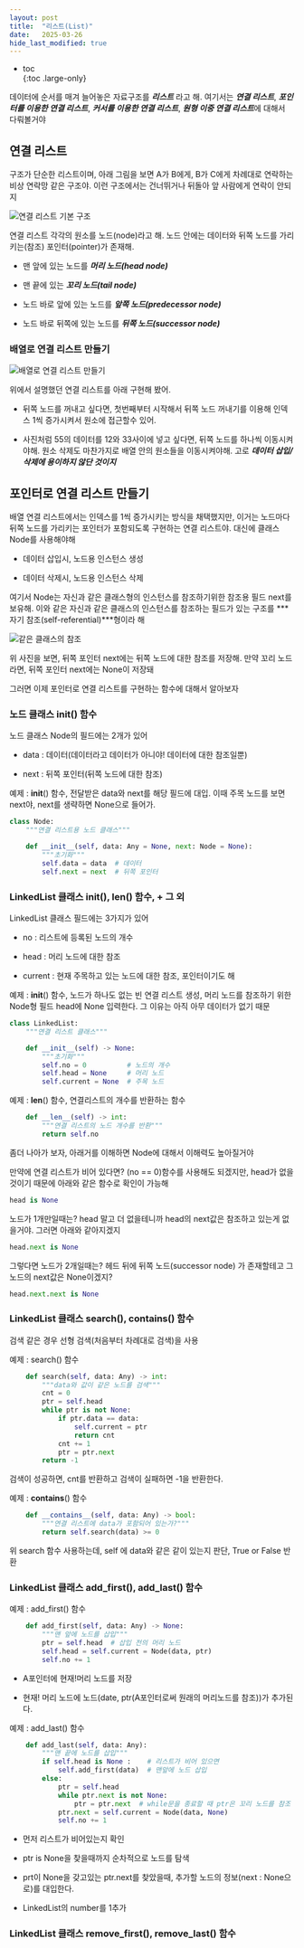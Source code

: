 ```yaml
---
layout: post
title:  "리스트(List)"
date:   2025-03-26
hide_last_modified: true
---
```


* toc  
{:toc .large-only}

데이터에 순서를 매겨 늘어놓은 자료구조를 ***리스트*** 라고 해. 여기서는 ***연결 리스트***, ***포인터를 이용한 연결 리스트***, ***커서를 이용한 연결 리스트***, ***원형 이중 연결 리스트***에 대해서 다뤄볼거야

## 연결 리스트

구조가 단순한 리스트이며, 아래 그림을 보면 A가 B에게, B가 C에게 차례대로 연락하는 비상 연락망 같은 구조야. 이런 구조에서는 건너뛰거나 뒤돌아 앞 사람에게 연락이 안되지

![연결 리스트 기본 구조](/assets/img/blog/computerscience/연결%20리스트의%20기본%20구조.png)

연결 리스트 각각의 원소를 노드(node)라고 해. 노드 안에는 데이터와 뒤쪽 노드를 가리키는(참조) 포인터(pointer)가 존재해.

- 맨 앞에 있는 노드를 ***머리 노드(head node)***

- 맨 끝에 있는 ***꼬리 노드(tail node)***

- 노드 바로 앞에 있는 노드를 ***앞쪽 노드(predecessor node)***

- 노드 바로 뒤쪽에 있는 노드를 ***뒤쪽 노드(successor node)***

### 배열로 연결 리스트 만들기

![배열로 연결 리스트 만들기](/assets/img/blog/computerscience/배열로연결리스트만들기.png)

위에서 설명했던 연결 리스트를 아래 구현해 봤어. 

- 뒤쪽 노드를 꺼내고 싶다면, 첫번째부터 시작해서 뒤쪽 노드 꺼내기를 이용해 인덱스 1씩 증가시켜서 원소에 접근할수 있어.

- 사진처럼 55의 데이터를 12와 33사이에 넣고 싶다면, 뒤쪽 노드를 하나씩 이동시켜야해. 원소 삭제도 마찬가지로 배열 안의 원소들을 이동시켜야해. 고로 ***데이터 삽입/삭제에 용이하지 않단 것이지***


## 포인터로 연결 리스트 만들기

배열 연결 리스트에서는 인덱스를 1씩 증가시키는 방식을 채택했지만, 이거는 노드마다 뒤쪽 노드를 가리키는 포인터가 포함되도록 구현하는 연결 리스트야. 대신에 클래스 Node를 사용해야해

- 데이터 삽입시, 노드용 인스턴스 생성

- 데이터 삭제시, 노드용 인스턴스 삭제

여기서 Node는 자신과 같은 클래스형의 인스턴스를 참조하기위한 참조용 필드 next를 보유해. 이와 같은 자신과 같은 클래스의 인스턴스를 참조하는 필드가 있는 구조를 ***자기 참조(self-referential)***형이라 해

![같은 클래스의 참조](/assets/img/blog/computerscience/같은클래스의참조.png)

위 사진을 보면, 뒤쪽 포인터 next에는 뒤쪽 노드에 대한 참조를 저장해. 만약 꼬리 노드라면, 뒤쪽 포인터 next에는 None이 저장돼

그러면 이제 포인터로 연결 리스트를 구현하는 함수에 대해서 알아보자

### 노드 클래스 __init__() 함수

노드 클래스 Node의 필드에는 2개가 있어

- data : 데이터(데이터라고 데이터가 아니야! 데이터에 대한 참조일뿐)

- next : 뒤쪽 포인터(뒤쪽 노드에 대한 참조)

예제 : __init__() 함수, 전달받은 data와 next를 해당 필드에 대입. 이때 주목 노드를 보면 next야, next를 생략하면 None으로 들어가.
~~~python
class Node:
    """연결 리스트용 노드 클래스"""

    def __init__(self, data: Any = None, next: Node = None):
        """초기화"""
        self.data = data  # 데이터
        self.next = next  # 뒤쪽 포인터
~~~

### LinkedList 클래스 __init__(), __len__() 함수, + 그 외

LinkedList 클래스 필드에는 3가지가 있어

- no : 리스트에 등록된 노드의 개수

- head : 머리 노드에 대한 참조

- current : 현재 주목하고 있는 노드에 대한 참조, 포인터이기도 해

예제 : __init__() 함수, 노드가 하나도 없는 빈 연결 리스트 생성, 머리 노드를 참조하기 위한 Node형 필드 head에 None 입력한다. 그 이유는 아직 아무 데이터가 없기 때문
~~~python
class LinkedList:
    """연결 리스트 클래스"""

    def __init__(self) -> None:
        """초기화"""
        self.no = 0          # 노드의 개수
        self.head = None     # 머리 노드
        self.current = None  # 주목 노드
~~~

예제 : __len__() 함수, 연결리스트의 개수를 반환하는 함수
~~~python
    def __len__(self) -> int:
        """연결 리스트의 노드 개수를 반환"""
        return self.no
~~~

좀더 나아가 보자, 아래거를 이해하면 Node에 대해서 이해력도 높아질거야

만약에 연결 리스트가 비어 있다면? (no == 0)함수를 사용해도 되겠지만, head가 없을것이기 때문에 아래와 같은 함수로 확인이 가능해
~~~python
head is None
~~~

노드가 1개만일때는? head 말고 더 없을테니까 head의 next값은 참조하고 있는게 없을거야. 그러면 아래와 같아지겠지
~~~python
head.next is None
~~~

그렇다면 노드가 2개일때는? 헤드 뒤에 뒤쪽 노드(successor node) 가 존재할테고 그 노드의 next값은 None이겠지?
~~~python
head.next.next is None
~~~

### LinkedList 클래스 search(), __contains__() 함수

검색 같은 경우 선형 검색(처음부터 차례대로 검색)을 사용

예제 : search() 함수
~~~python
    def search(self, data: Any) -> int:
        """data와 값이 같은 노드를 검색"""
        cnt = 0
        ptr = self.head
        while ptr is not None:
            if ptr.data == data:
                self.current = ptr
                return cnt
            cnt += 1
            ptr = ptr.next
        return -1
~~~

검색이 성공하면, cnt를 반환하고 검색이 실패하면 -1을 반환한다.

예제 : __contains__() 함수
~~~python
    def __contains__(self, data: Any) -> bool:
        """연결 리스트에 data가 포함되어 있는가?"""
        return self.search(data) >= 0
~~~

위 search 함수 사용하는데, self 에 data와 같은 같이 있는지 판단, True or False 반환

### LinkedList 클래스 add_first(), add_last() 함수

예제 : add_first() 함수
~~~python
    def add_first(self, data: Any) -> None:
        """맨 앞에 노드를 삽입"""
        ptr = self.head  # 삽입 전의 머리 노드
        self.head = self.current = Node(data, ptr)
        self.no += 1
~~~

- A포인터에 현재!머리 노드를 저장

- 현재! 머리 노드에 노드(date, ptr(A포인터로써 원래의 머리노드를 참조))가 추가된다.

예제 : add_last() 함수
~~~python
    def add_last(self, data: Any):
        """맨 끝에 노드를 삽입"""
        if self.head is None :    # 리스트가 비어 있으면
            self.add_first(data)  # 맨앞에 노드 삽입
        else:
            ptr = self.head
            while ptr.next is not None:
                ptr = ptr.next  # while문을 종료할 때 ptr은 꼬리 노드를 참조
            ptr.next = self.current = Node(data, None)
            self.no += 1
~~~

- 먼저 리스트가 비어있는지 확인

- ptr is None을 찾을때까지 순차적으로 노드를 탐색

- prt이 None을 갖고있는 ptr.next를 찾았을때, 추가할 노드의 정보(next : None으로)를 대입한다.

- LinkedList의 number를 1추가

### LinkedList 클래스 remove_first(), remove_last() 함수